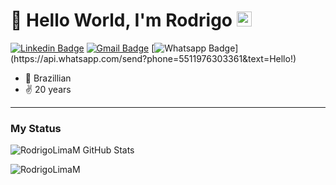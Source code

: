 # 👋 Hello World, I'm Rodrigo <img src="https://github.com/TheDudeThatCode/TheDudeThatCode/blob/master/Assets/Earth.gif" width="24px">

[![Linkedin Badge](https://img.shields.io/badge/-LinkedIn-blue?style=flat-square&logo=Linkedin&logoColor=white&link=https://www.linkedin.com/in/rodrigolimam/)](https://www.linkedin.com/in/rodrigolimam/)
[![Gmail Badge](https://img.shields.io/badge/-Gmail-c14438?style=flat-square&logo=Gmail&logoColor=white&link=mailto:digo100200@gmail.com)](mailto:digo100200@gmail.com)
[![Whatsapp Badge](https://img.shields.io/badge/-Whatsapp-4CA143?style=flat-square&labelColor=4CA143&logo=whatsapp&logoColor=white&link=https://api.whatsapp.com/send?phone=5511976303361&text=Hello!)](https://api.whatsapp.com/send?phone=5511976303361&text=Hello!)

- 🏡 Brazillian
- ✌ 20 years

----

### My Status
  
![RodrigoLimaM GitHub Stats ](https://github-readme-stats.vercel.app/api?username=RodrigoLimaM&show_icons=true) 
<p><img align="center" src="https://github-readme-stats.vercel.app/api/top-langs/?username=RodrigoLimaM&layout=compact&hide=html" alt="RodrigoLimaM" /></p>
